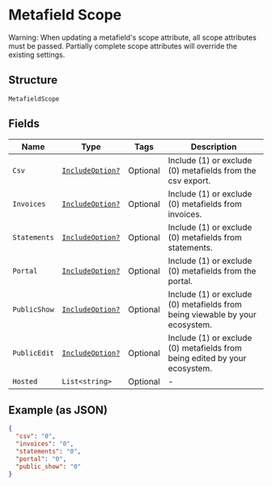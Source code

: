 
# Metafield Scope

Warning: When updating a metafield's scope attribute, all scope attributes must be passed. Partially complete scope attributes will override the existing settings.

## Structure

`MetafieldScope`

## Fields

| Name | Type | Tags | Description |
|  --- | --- | --- | --- |
| `Csv` | [`IncludeOption?`](../../doc/models/include-option.md) | Optional | Include (1) or exclude (0) metafields from the csv export. |
| `Invoices` | [`IncludeOption?`](../../doc/models/include-option.md) | Optional | Include (1) or exclude (0) metafields from invoices. |
| `Statements` | [`IncludeOption?`](../../doc/models/include-option.md) | Optional | Include (1) or exclude (0) metafields from statements. |
| `Portal` | [`IncludeOption?`](../../doc/models/include-option.md) | Optional | Include (1) or exclude (0) metafields from the portal. |
| `PublicShow` | [`IncludeOption?`](../../doc/models/include-option.md) | Optional | Include (1) or exclude (0) metafields from being viewable by your ecosystem. |
| `PublicEdit` | [`IncludeOption?`](../../doc/models/include-option.md) | Optional | Include (1) or exclude (0) metafields from being edited by your ecosystem. |
| `Hosted` | `List<string>` | Optional | - |

## Example (as JSON)

```json
{
  "csv": "0",
  "invoices": "0",
  "statements": "0",
  "portal": "0",
  "public_show": "0"
}
```


